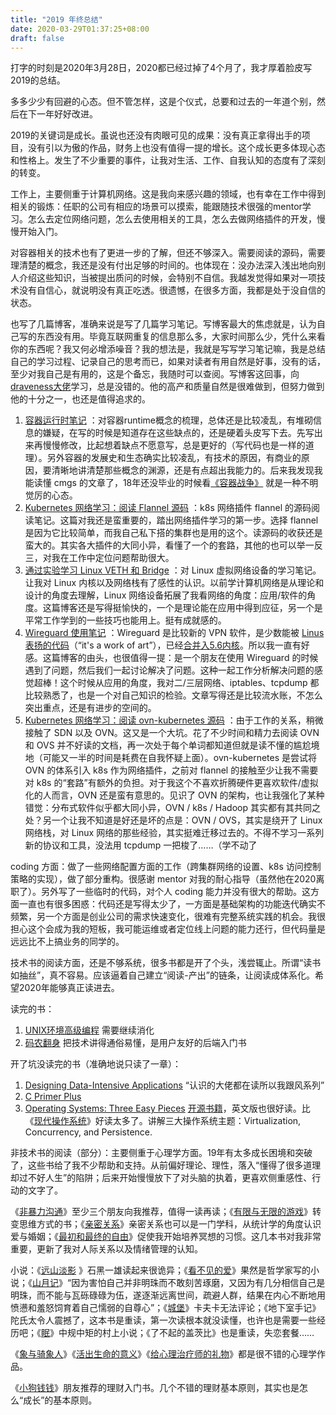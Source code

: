 ```yaml
---
title: "2019 年终总结"
date: 2020-03-29T01:37:25+08:00
draft: false
---
```


打字的时刻是2020年3月28日，2020都已经过掉了4个月了，我才厚着脸皮写2019的总结。

多多少少有回避的心态。但不管怎样，这是个仪式，总要和过去的一年道个别，然后在下一年好好改进。

2019的关键词是成长。虽说也还没有肉眼可见的成果：没有真正拿得出手的项目，没有引以为傲的作品，财务上也没有值得一提的增长。这个成长更多体现心态和性格上。发生了不少重要的事件，让我对生活、工作、自我认知的态度有了深刻的转变。

工作上，主要侧重于计算机网络。这是我向来感兴趣的领域，也有幸在工作中得到相关的锻炼：任职的公司有相应的场景可以摸索，能跟随技术很强的mentor学习。怎么去定位网络问题，怎么去使用相关的工具，怎么去做网络插件的开发，慢慢开始入门。

对容器相关的技术也有了更进一步的了解，但还不够深入。需要阅读的源码，需要理清楚的概念，我还是没有付出足够的时间的。也体现在：没办法深入浅出地向别人介绍这些知识，当被提出质问的时候，会特别不自信。我越发觉得如果对一项技术没有自信心，就说明没有真正吃透。很遗憾，在很多方面，我都是处于没自信的状态。

也写了几篇博客，准确来说是写了几篇学习笔记。写博客最大的焦虑就是，认为自己写的东西没有用。毕竟互联网重复的信息那么多，大家时间那么少，凭什么来看你的东西呢？我又何必增添噪音？我的想法是，我就是写写学习笔记嘛，我是总结自己的学习过程、记录自己的思考而已，如果对读者有用自然是好事，没有的话，至少对我自己是有用的，这是个备忘，我随时可以查阅。写博客这回事，向[draveness大佬](https://draveness.me/)学习，总是没错的。他的高产和质量自然是很难做到，但努力做到他的十分之一，也还是值得追求的。

1. [容器运行时笔记](https://gobomb.github.io/post/container-runtime-note/) ：对容器runtime概念的梳理，总体还是比较凌乱，有堆砌信息的嫌疑，在写的时候是知道存在这些缺点的，还是硬着头皮写下去。先写出来再慢慢修改，比起想着缺点不愿意写，总是更好的（写代码也是一样的道理）。另外容器的发展史和生态确实比较凌乱，有技术的原因，有商业的原因，要清晰地讲清楚那些概念的渊源，还是有点超出我能力的。后来我发现我能读懂 cmgs 的文章了，18年还没毕业的时候看[《容器战争》](https://cmgs.me/life/container-war) 就是一种不明觉厉的心态。
2. [Kubernetes 网络学习：阅读 Flannel 源码](https://gobomb.github.io/post/learning-k8s-networking-reading-flannel-source/) ：k8s 网络插件 flannel 的源码阅读笔记。这篇对我还是蛮重要的，踏出网络插件学习的第一步。选择 flannel 是因为它比较简单，而我自己私下搭的集群也是用的这个。读源码的收获还是蛮大的。其实各大插件的大同小异，看懂了一个的套路，其他的也可以举一反三，对我在工作中定位问题帮助很大。
3. [通过实验学习 Linux VETH 和 Bridge](https://gobomb.github.io/post/learning-linux-veth-and-bridge/) ：对 Linux 虚拟网络设备的学习笔记。让我对 Linux 内核以及网络栈有了感性的认识。以前学计算机网络是从理论和设计的角度去理解，Linux 网络设备拓展了我看网络的角度：应用/软件的角度。这篇博客还是写得挺愉快的，一个是理论能在应用中得到应征，另一个是平常工作学到的一些技巧也能用上。挺有成就感的。
4. [Wireguard 使用笔记](https://gobomb.github.io/post/wireguard-notes/) ：Wireguard 是比较新的 VPN 软件，是少数能被 [Linus 表扬的代码](https://lists.openwall.net/netdev/2018/08/02/124)（“it's a work of art”），已经[合并入5.6内核](https://arstechnica.com/gadgets/2020/01/linus-torvalds-pulled-wireguard-vpn-into-the-5-6-kernel-source-tree/)。所以我一直有好感。这篇博客的由头，也很值得一提：是一个朋友在使用 Wireguard 的时候遇到了问题，然后我们一起讨论解决了问题。这种一起工作分析解决问题的感觉超棒！这个时候从应用的角度，我对二/三层网络、iptables、tcpdump 都比较熟悉了，也是一个对自己知识的检验。文章写得还是比较流水账，不怎么突出重点，还是有进步的空间的。
5. [Kubernetes 网络学习：阅读 ovn-kubernetes 源码](https://gobomb.github.io/post/learning-k8s-networking-reading-ovn-kubernetes-source/) ：由于工作的关系，稍微接触了 SDN 以及 OVN。这又是一个大坑。花了不少时间和精力去阅读 OVN 和 OVS 并不好读的文档，再一次处于每个单词都知道但就是读不懂的尴尬境地（可能又一半的时间是耗费在自我怀疑上面）。ovn-kubernetes 是尝试将 OVN 的体系引入 k8s 作为网络插件，之前对 flannel 的接触至少让我不需要对 k8s 的“套路”有额外的负担。对于我这个不喜欢折腾硬件更喜欢软件/虚拟化的人而言，OVN 还是蛮有意思的。见识了 OVN 的架构，也让我强化了某种错觉：分布式软件似乎都大同小异，OVN / k8s / Hadoop 其实都有其共同之处？另一个让我不知道是好还是坏的点是：OVN / OVS，其实是绕开了 Linux 网络栈，对 Linux 网络的那些经验，其实挺难迁移过去的。不得不学习一系列新的协议和工具，没法用 tcpdump 一把梭了……（学不动了

coding 方面：做了一些网络配置方面的工作（跨集群网络的设置、k8s 访问控制策略的实现），做了部分重构。很感谢 mentor 对我的耐心指导（虽然他在2020离职了）。另外写了一些临时的代码，对个人 coding 能力并没有很大的帮助。这方面一直也有很多困惑：代码还是写得太少了，一方面是基础架构的功能迭代确实不频繁，另一个方面是创业公司的需求快速变化，很难有完整系统实践的机会。我很担心这个会成为我的短板，我可能运维或者定位线上问题的能力还行，但代码量是远远比不上搞业务的同学的。

技术书的阅读方面，还是不够系统，很多书都是开了个头，浅尝辄止。所谓“读书如抽丝”，真不容易。应该逼着自己建立“阅读-产出”的链条，让阅读成体系化。希望2020年能够真正读进去。

读完的书：

1. [UNIX环境高级编程](https://book.douban.com/subject/25900403/) 需要继续消化
2. [码农翻身](https://book.douban.com/subject/30231515/) 把技术讲得通俗易懂，是用户友好的后端入门书

开了坑没读完的书（准确地说只读了一章）：

1. [Designing Data-Intensive Applications](https://book.douban.com/subject/27154352/) “认识的大佬都在读所以我跟风系列”
2. [C Primer Plus](https://book.douban.com/subject/1240002/) 
3. [Operating Systems:  Three Easy Pieces](https://book.douban.com/subject/19973015/) [开源书籍](http://pages.cs.wisc.edu/~remzi/OSTEP/)，英文版也很好读。比《[现代操作系统](https://book.douban.com/subject/3852290/)》好读太多了。讲解三大操作系统主题：Virtualization, Concurrency, and Persistence. 

非技术书的阅读（部分）：主要侧重于心理学方面。19年有太多成长困境和突破了，这些书给了我不少帮助和支持。从前偏好理论、理性，落入“懂得了很多道理却过不好人生”的陷阱；后来开始慢慢放下了对头脑的执着，更喜欢侧重感性、行动的文字了。

《[非暴力沟通](https://book.douban.com/subject/3533221/)》至少三个朋友向我推荐，值得一读再读；《[有限与无限的游戏](https://book.douban.com/subject/25742296/)》转变思维方式的书；《[亲密关系](https://book.douban.com/subject/5952488/)》亲密关系也可以是一门学科，从统计学的角度认识爱与婚姻；《[最初和最终的自由](https://book.douban.com/subject/24859580/)》促使我开始培养冥想的习惯。这几本书对我非常重要，更新了我对人际关系以及情绪管理的认知。

小说：《[远山淡影](https://book.douban.com/subject/5988624/) 》石黑一雄读起来很诡异；《[看不见的爱](https://book.douban.com/subject/34444574/)》果然是哲学家写的小说；《[山月记](https://book.douban.com/subject/20473505/)》“因为害怕自己并非明珠而不敢刻苦琢磨，又因为有几分相信自己是明珠，而不能与瓦砾碌碌为伍，遂逐渐远离世间，疏避人群，结果在内心不断地用愤懑和羞怒饲育着自己懦弱的自尊心”；《[城堡](https://book.douban.com/subject/4909054/)》卡夫卡无法评论；《地下室手记》陀氏太令人震撼了，这本书是重读，第一次读根本就没读懂，也许也是需要一些经历吧；《[眠](https://book.douban.com/subject/21692813/)》中规中矩的村上小说；《了不起的盖茨比》也是重读，失恋套餐……

《[象与骑象人](https://book.douban.com/subject/20260640/)》《[活出生命的意义](https://book.douban.com/subject/5330333/)》《[给心理治疗师的礼物](https://book.douban.com/subject/1178089/)》都是很不错的心理学作品。

《[小狗钱钱](https://book.douban.com/subject/3576486/)》朋友推荐的理财入门书。几个不错的理财基本原则，其实也是怎么“成长”的基本原则。
